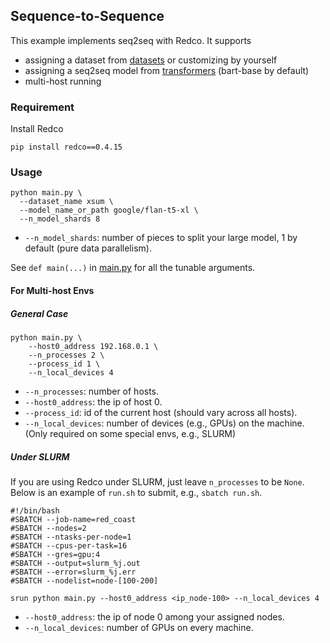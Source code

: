## Sequence-to-Sequence

This example implements seq2seq with Redco. 
It supports 
* assigning a dataset from [datasets](https://github.com/huggingface/datasets) or customizing by yourself
* assigning a seq2seq model from [transformers](https://github.com/huggingface/transformers) (bart-base by default)
* multi-host running

### Requirement

Install Redco
```shell
pip install redco==0.4.15
```

### Usage

```shell
python main.py \
  --dataset_name xsum \
  --model_name_or_path google/flan-t5-xl \
  --n_model_shards 8
```
* `--n_model_shards`: number of pieces to split your large model, 1 by default (pure data parallelism). 

See `def main(...)` in [main.py](main.py) for all the tunable arguments. 


#### For Multi-host Envs

##### General Case
```
python main.py \
    --host0_address 192.168.0.1 \ 
    --n_processes 2 \
    --process_id 1 \
    --n_local_devices 4
```
* `--n_processes`: number of hosts.
* `--host0_address`: the ip of host 0.
* `--process_id`: id of the current host (should vary across all hosts).
* `--n_local_devices`: number of devices (e.g., GPUs) on the machine. (Only required on some special envs, e.g., SLURM) 

##### Under SLURM
If you are using Redco under SLURM, just leave `n_processes` to be `None`. 
Below is an example of `run.sh` to submit, e.g., `sbatch run.sh`.

```shell
#!/bin/bash
#SBATCH --job-name=red_coast
#SBATCH --nodes=2
#SBATCH --ntasks-per-node=1
#SBATCH --cpus-per-task=16
#SBATCH --gres=gpu:4
#SBATCH --output=slurm_%j.out
#SBATCH --error=slurm_%j.err
#SBATCH --nodelist=node-[100-200]

srun python main.py --host0_address <ip_node-100> --n_local_devices 4
```
* `--host0_address`: the ip of node 0 among your assigned nodes.
* `--n_local_devices`: number of GPUs on every machine. 
